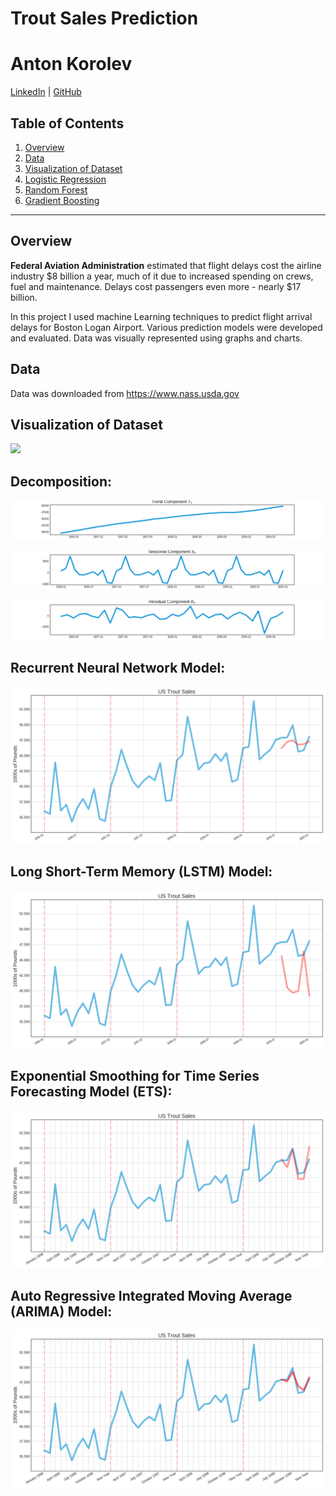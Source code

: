 # Trout Sales Prediction  
# Anton Korolev
[LinkedIn](https://www.https://www.linkedin.com/in/anton-korolevb558/) | [GitHub](https://https://www.github.com/VHTATAH)
## Table of Contents
1. [Overview](#Overview)
2. [Data](#Data)
3. [Visualization of Dataset](#Visualization%20of%20Dataset)
4. [Logistic Regression](#Logistic%20Regression) 
5. [Random Forest](#Random%20Forest) 
6. [Gradient Boosting](#Gradient%20Boosting)
---
## Overview
**Federal Aviation Administration** estimated that flight delays cost the airline industry $8 billion a year, much of it due to increased spending on crews, fuel and maintenance. Delays cost passengers even more - nearly $17 billion.

In this project I used machine Learning techniques to predict flight arrival delays for Boston Logan Airport. Various prediction models were developed and evaluated. Data was visually represented using graphs and charts.

## **Data**
Data was downloaded from https://www.nass.usda.gov 

## **Visualization of Dataset** 

![](img/img/raw_data.png)

## **Decomposition:**

![](img/trend_component.png)


![](img/seasonal_component.png)


![](img/residual_component.png)

## **Recurrent Neural Network Model:**

![](img/rnn.png)

## **Long Short-Term Memory (LSTM) Model:**

![](img/lstm.png)

## **Exponential Smoothing for Time Series Forecasting Model (ETS):**

![](img/ets.png)

## **Auto Regressive Integrated Moving Average (ARIMA) Model:**

![](img/rolling_sarima.png)

